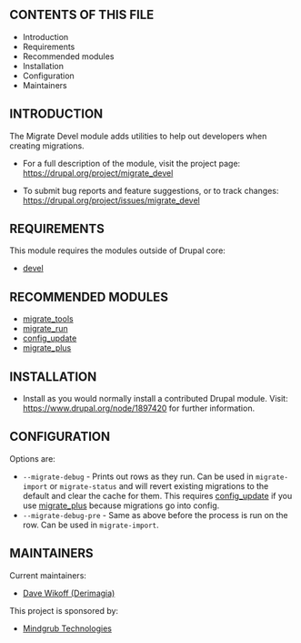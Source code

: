 CONTENTS OF THIS FILE
---------------------

 * Introduction
 * Requirements
 * Recommended modules
 * Installation
 * Configuration
 * Maintainers


INTRODUCTION
------------

The Migrate Devel module adds utilities to help out developers when creating
migrations.

 * For a full description of the module, visit the project page:
   https://drupal.org/project/migrate_devel

 * To submit bug reports and feature suggestions, or to track changes:
   https://drupal.org/project/issues/migrate_devel


REQUIREMENTS
------------

This module requires the modules outside of Drupal core:

 * [devel](https://www.drupal.org/project/devel)


RECOMMENDED MODULES
-------------------
 
 * [migrate_tools](https://www.drupal.org/project/migrate_tools)
 * [migrate_run](https://www.drupal.org/project/migrate_run)
 * [config_update](https://www.drupal.org/project/config_update)
 * [migrate_plus](https://www.drupal.org/project/migrate_plus)


INSTALLATION
------------

 * Install as you would normally install a contributed Drupal module. Visit:
   https://www.drupal.org/node/1897420 for further information.


CONFIGURATION
-------------

Options are:

* `--migrate-debug` - Prints out rows as they run.
  Can be used in `migrate-import` or `migrate-status` and will revert
  existing migrations to the default and clear the cache for them.
  This requires [config_update](https://www.drupal.org/project/config_update)
  if you use [migrate_plus](https://www.drupal.org/project/migrate_plus)
  because migrations go into config.
* `--migrate-debug-pre` - Same as above before the process is run on the row.
  Can be used in `migrate-import`.


MAINTAINERS
-----------

Current maintainers:
 * [Dave Wikoff (Derimagia)](https://www.drupal.org/u/derimagia)
  
This project is sponsored by:
 * [Mindgrub Technologies](https://www.drupal.org/mindgrub-technologies)
